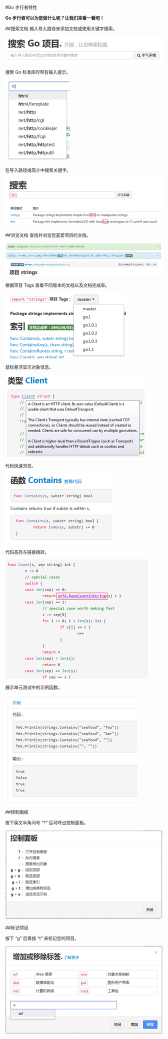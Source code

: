 #Go 步行者特性

**Go 步行者可以为您做什么呢？让我们来看一看吧！**

##搜索文档
输入导入路径来添加文档或使用关键字搜索。

![](images/searchdoc_ZH.png?raw=true)

搜索 Go 标准库时带有输入提示。

![](images/type-ahead_ZH.png?raw=true)

在导入路径或简介中搜索关键字。

![](images/findresult_ZH.png?raw=true)

##浏览文档
查找并浏览您喜爱项目的文档。

![](images/viewdoc_ZH.png?raw=true)

根据项目 Tags 查看不同版本的文档以及文档完成率。

![](images/doctag_ZH.png?raw=true)

鼠标悬浮显示对象信息。

![](images/title_ZH.png?raw=true)

代码快速浏览。

![](images/codeview_ZH.png?raw=true)

代码高亮与链接跳转。

![](images/linkjump_ZH.png?raw=true)

展示单元测试中的示例函数。

![](images/example_ZH.png?raw=true)

##控制面板

按下英文半角问号 “?” 后可呼出控制面板。

![](images/controlpanel_ZH.png?raw=true)

##标记项目

按下 “g” 后再按 “t” 来标记您的项目。

![](images/label_ZH.png?raw=true)